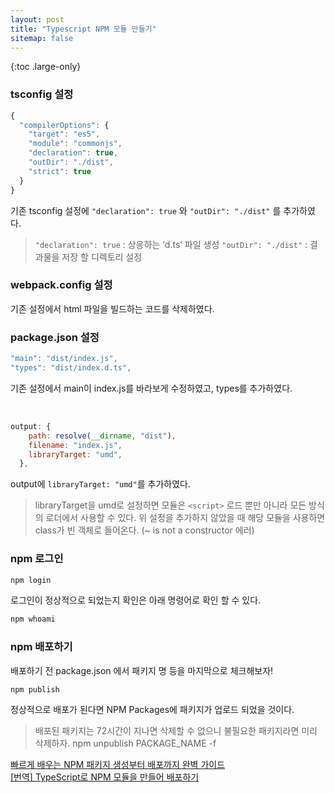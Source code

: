```yaml
---
layout: post
title: "Typescript NPM 모듈 만들기"
sitemap: false
---
```


{:toc .large-only}

### tsconfig 설정

```js
{
  "compilerOptions": {
    "target": "es5",
    "module": "commonjs",
    "declaration": true,
    "outDir": "./dist",
    "strict": true
  }
}
```

기존 tsconfig 설정에 `"declaration": true` 와 `"outDir": "./dist"` 를 추가하였다.

> `"declaration": true` : 상응하는 ‘d.ts’ 파일 생성
> `"outDir": "./dist"` : 결과물을 저장 할 디렉토리 설정

### webpack.config 설정

기존 설정에서 html 파일을 빌드하는 코드를 삭제하였다.

### package.json 설정

```js
"main": "dist/index.js",
"types": "dist/index.d.ts",
```

기존 설정에서 main이 index.js를 바라보게 수정하였고, types를 추가하였다.

<br/>

```js
output: {
    path: resolve(__dirname, "dist"),
    filename: "index.js",
    libraryTarget: "umd",
  },
```

output에 `libraryTarget: "umd"`를 추가하였다.

> libraryTarget을 umd로 설정하면 모듈은 `<script>` 로드 뿐만 아니라 모든 방식의 로더에서 사용할 수 있다.
> 위 설정을 추가하지 않았을 때 해당 모듈을 사용하면 class가 빈 객체로 들어온다. (~ is not a constructor 에러)

### npm 로그인

```js
npm login
```

로그인이 정상적으로 되었는지 확인은 아래 명령어로 확인 할 수 있다.

```js
npm whoami
```

### npm 배포하기

배포하기 전 package.json 에서 패키지 명 등을 마지막으로 체크해보자!

```js
npm publish
```

정상적으로 배포가 된다면 NPM Packages에 패키지가 업로드 되었을 것이다.

> 배포된 패키지는 72시간이 지나면 삭제할 수 없으니 불필요한 패키지라면 미리 삭제하자.
> npm unpublish PACKAGE_NAME -f

[빠르게 배우는 NPM 패키지 생성부터 배포까지 완벽 가이드](https://kdydesign.github.io/2020/08/28/npm-tutorial/)<br/>
[[번역] TypeScript로 NPM 모듈을 만들어 배포하기](https://blog.ull.im/engineering/2018/12/23/how-to-create-and-publish-npm-module-in-typescript.html)
